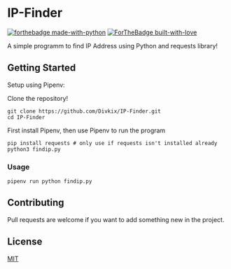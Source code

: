 # IP-Finder

[![forthebadge made-with-python](http://ForTheBadge.com/images/badges/made-with-python.svg)](https://www.python.org/)
[![ForTheBadge built-with-love](http://ForTheBadge.com/images/badges/built-with-love.svg)](https://GitHub.com/Skuzzy_xD/)

A simple programm to find IP Address using Python and requests library!

## Getting Started

Setup using Pipenv:

Clone the repository!
```git
git clone https://github.com/Divkix/IP-Finder.git
cd IP-Finder
```

First install Pipenv, then use Pipenv to run the program

```shell
pip install requests # only use if requests isn't installed already
python3 findip.py
```

### Usage

```shell
pipenv run python findip.py
```

## Contributing
Pull requests are welcome if you want to add something new in the project.

## License
[MIT](https://choosealicense.com/licenses/mit/)
